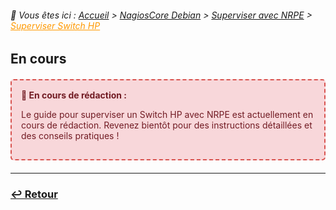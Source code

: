 <link rel="stylesheet" type="text/css" href="/assets/css/principal-theme.css">

###### 📂 Vous êtes ici : [Accueil](../../../index.md) > [NagiosCore Debian](../../nagioscore-debian/index.md) > [Superviser avec NRPE](../supervision-nrpe.md) > <a href="." style="color: #ff9900; text-decoration: underline;">Superviser Switch HP</a>


## En cours

<div style="border: 2px dashed #d9534f; border-radius: 5px; padding: 15px; margin: 20px 0; background-color: #f8d7da; color: #721c24;">
  <strong>🚧 En cours de rédaction :</strong>
  <p>Le guide pour superviser un Switch HP avec NRPE est actuellement en cours de rédaction. Revenez bientôt pour des instructions détaillées et des conseils pratiques !</p>
</div>

---

### **[↩️ Retour](../../nagioscore-debian/supervision-nrpe.md)**